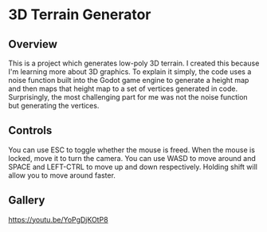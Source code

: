 # 3D Terrain Generator

## Overview

This is a project which generates low-poly 3D terrain. I created this because I'm learning more about 3D graphics. To explain it simply, the code uses a noise function built into the Godot game engine to generate a height map and then maps that height map to a set of vertices generated in code. Surprisingly, the most challenging part for me was not the noise function but generating the vertices.

## Controls

You can use ESC to toggle whether the mouse is freed. When the mouse is locked, move it to turn the camera. You can use WASD to move around and SPACE and LEFT-CTRL to move up and down respectively. Holding shift will allow you to move around faster.

## Gallery

https://youtu.be/YoPgDjKOtP8
